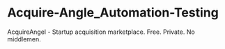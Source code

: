 # Acquire-Angle_Automation-Testing
AcquireAngel - Startup acquisition marketplace. Free. Private. No middlemen.

